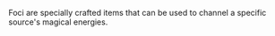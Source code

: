 Foci are specially crafted items that can be used to channel a specific source's magical energies. 
